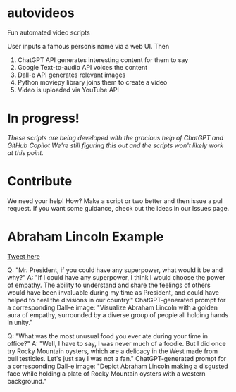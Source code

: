 # autovideos
Fun automated video scripts

User inputs a famous person’s name via a web UI. Then
1. ChatGPT API generates interesting content for them to say
2. Google Text-to-audio API voices the content
3. Dall-e API generates relevant images
4. Python moviepy library joins them to create a video
5. Video is uploaded via YouTube API


# In progress! #
*These scripts are being developed with the gracious help of ChatGPT and GitHub Copilot*
*We're still figuring this out and the scripts won't likely work at this point.*

# Contribute #
We need your help! How? Make a script or two better and then issue a pull request. If you want some guidance, check out the ideas in our Issues page.

# Abraham Lincoln Example #
[Tweet here](https://twitter.com/dtedesco1/status/1625173126417108992)

Q:  "Mr. President, if you could have any superpower, what would it be and why?"
A:  "If I could have any superpower, I think I would choose the power of empathy. The ability to understand and share the feelings of others would have been invaluable during my time as President, and could have helped to heal the divisions in our country."
ChatGPT-generated prompt for a corresponding Dall-e image:  "Visualize Abraham Lincoln with a golden aura of empathy, surrounded by a diverse group of people all holding hands in unity."

Q:  "What was the most unusual food you ever ate during your time in office?"
A:  "Well, I have to say, I was never much of a foodie. But I did once try Rocky Mountain oysters, which are a delicacy in the West made from bull testicles. Let's just say I was not a fan."
ChatGPT-generated prompt for a corresponding Dall-e image:  "Depict Abraham Lincoln making a disgusted face while holding a plate of Rocky Mountain oysters with a western background."